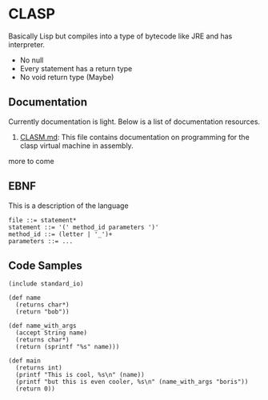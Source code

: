 # CLASP

Basically Lisp but compiles into a type of bytecode like JRE and has interpreter.

- No null
- Every statement has a return type
- No void return type (Maybe)

## Documentation

Currently documentation is light. Below is a list of documentation resources.

1. [CLASM.md](CLASM.md): This file contains documentation on programming for the clasp virtual machine in assembly.

more to come

## EBNF

This is a description of the language

```ebnf
file ::= statement*
statement ::= '(' method_id parameters ')'
method_id ::= (letter | '_')+
parameters ::= ...
```

## Code Samples

```text
(include standard_io)

(def name
  (returns char*)
  (return "bob"))

(def name_with_args
  (accept String name)
  (returns char*)
  (return (sprintf "%s" name)))

(def main
  (returns int)
  (printf "This is cool, %s\n" (name))
  (printf "but this is even cooler, %s\n" (name_with_args "boris"))
  (return 0))
```
